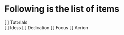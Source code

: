 # <h1>Following is the list of items </h1>
[ ] Tutorials  
[ ] Ideas
[ ] Dedication
[ ] Focus
[ ] Acrion
